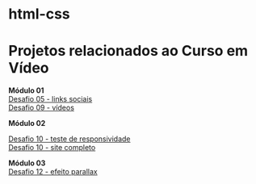 # html-css

<h1>Projetos relacionados ao Curso em Vídeo</h1>

<strong>Módulo 01</strong> <br>
<a href="https://juliaboaskivisk.github.io/html-css/Curso%20em%20V%C3%ADdeo/Desafios/desafio%2005%20(links%20sociais)/index.html" target="_blank">Desafio 05 - links sociais</a> <br>
<a href="https://juliaboaskivisk.github.io/html-css/Curso%20em%20V%C3%ADdeo/Desafios/desafio%2009%20(vídeos)/index.html" target="_blank">Desafio 09 - vídeos</a>

<strong>Módulo 02</strong> <br>

<a href="https://juliaboaskivisk.github.io/html-css/Curso%20em%20V%C3%ADdeo/Desafios/desafio%2010%20(site%20completo)/responsivo.html" target="_blank">Desafio 10 - teste de responsividade</a> <br>
<a href="https://juliaboaskivisk.github.io/html-css/Curso%20em%20V%C3%ADdeo/Desafios/desafio%2010%20(site%20completo)/android.html" target="_blank">Desafio 10 - site completo</a>


<strong>Módulo 03</strong> <br>
<a href="https://juliaboaskivisk.github.io/html-css/Curso%20em%20V%C3%ADdeo/Desafios/desafio%2012%20(efeito%20parallax)/index.html" target="_blank">Desafio 12 - efeito parallax</a>

